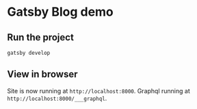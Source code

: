 # Gatsby Blog demo

## Run the project
```sh
gatsby develop
```

## View in browser
Site is now running at `http://localhost:8000`.
Graphql running at `http://localhost:8000/___graphql`.
